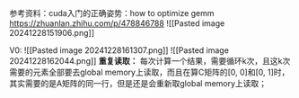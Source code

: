 参考资料：cuda入门的正确姿势：how to optimize gemm
https://zhuanlan.zhihu.com/p/478846788
![[Pasted image 20241228151906.png]]

V0:
	![[Pasted image 20241228161307.png]]
	![[Pasted image 20241228162044.png]]
	**重复读取：**
	每次计算一个结果，需要循环k次，且这k次需要的元素全部要去global memory上读取，而且在算C矩阵的[0, 0]和[0, 1]时，其实需要的是A矩阵的同一行，但是还是会重新取global memory上读取；
	